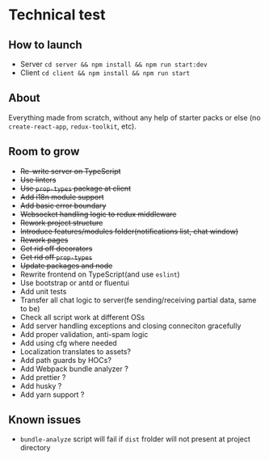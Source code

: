 # Technical test

## How to launch

* Server `cd server && npm install && npm run start:dev`
* Client `cd client && npm install && npm run start`

## About

Everything made from scratch, without any help of starter packs or else (no `create-react-app`, `redux-toolkit`, etc).

## Room to grow

* ~~Re-write server on TypeScript~~
* ~~Use linters~~
* ~~Use `prop-types` package at client~~
* ~~Add i18n module support~~
* ~~Add basic error boundary~~
* ~~Websocket handling logic to redux middleware~~
* ~~Rework project structure~~
* ~~Introduce features/modules folder(notifications list, chat window)~~
* ~~Rework pages~~
* ~~Get rid off decorators~~
* ~~Get rid off `prop-types`~~
* ~~Update packages and node~~
* Rewrite frontend on TypeScript(and use `eslint`)
* Use bootstrap or antd or fluentui
* Add unit tests
* Transfer all chat logic to server(fe sending/receiving partial data, same to be)
* Check all script work at different OSs
* Add server handling exceptions and closing conneciton gracefully
* Add proper validation, anti-spam logic
* Add using cfg where needed
* Localization translates to assets?
* Add path guards by HOCs?
* Add Webpack bundle analyzer ?
* Add prettier ?
* Add husky ?
* Add yarn support ?

## Known issues
* `bundle-analyze` script will fail if `dist` frolder will not present at project directory